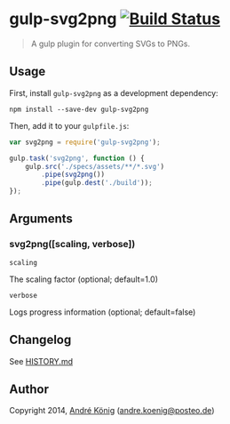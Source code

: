 # gulp-svg2png [![Build Status](https://travis-ci.org/akoenig/gulp-svg2png.png?branch=master)](https://travis-ci.org/akoenig/gulp-svg2png)

> A gulp plugin for converting SVGs to PNGs.


## Usage

First, install `gulp-svg2png` as a development dependency:

```shell
npm install --save-dev gulp-svg2png
```

Then, add it to your `gulpfile.js`:

```javascript
var svg2png = require('gulp-svg2png');

gulp.task('svg2png', function () {
    gulp.src('./specs/assets/**/*.svg')
        .pipe(svg2png())
        .pipe(gulp.dest('./build'));
});
```

## Arguments

### svg2png([scaling, verbose])

`scaling`

The scaling factor (optional; default=1.0)

`verbose`

Logs progress information (optional; default=false)

## Changelog

See [HISTORY.md](https://github.com/akoenig/gulp-svg2png/blob/master/HISTORY.md)

## Author

Copyright 2014, [André König](http://iam.andrekoenig.info) (andre.koenig@posteo.de)
